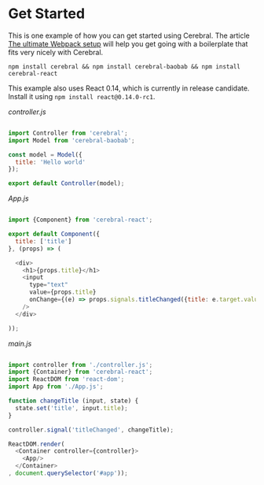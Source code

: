 # Get Started

This is one example of how you can get started using Cerebral. The article [The ultimate Webpack setup](http://www.christianalfoni.com/articles/2015_04_19_The-ultimate-webpack-setup) will help you get going with a boilerplate that fits very nicely with Cerebral.

`npm install cerebral && npm install cerebral-baobab && npm install cerebral-react`

This example also uses React 0.14, which is currently in release candidate. Install it using `npm install react@0.14.0-rc1`.

*controller.js*
```javascript

import Controller from 'cerebral';
import Model from 'cerebral-baobab';

const model = Model({
  title: 'Hello world'
});

export default Controller(model);
```

*App.js*
```javascript

import {Component} from 'cerebral-react';

export default Component({
  title: ['title']
}, (props) => (

  <div>
    <h1>{props.title}</h1>
    <input
      type="text"
      value={props.title}
      onChange={(e) => props.signals.titleChanged({title: e.target.value})}
    />
  </div>

));
```

*main.js*
```javascript

import controller from './controller.js';
import {Container} from 'cerebral-react';
import ReactDOM from 'react-dom';
import App from './App.js';

function changeTitle (input, state) {
  state.set('title', input.title);
}

controller.signal('titleChanged', changeTitle);

ReactDOM.render(
  <Container controller={controller}>
    <App/>
  </Container>
, document.querySelector('#app'));

```
